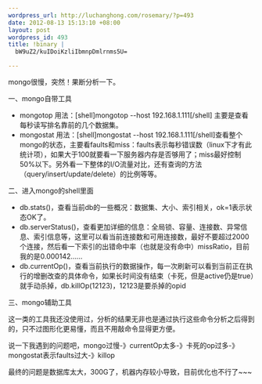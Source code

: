 ```yaml
--- 
wordpress_url: http://luchanghong.com/rosemary/?p=493
date: 2012-08-13 15:13:10 +08:00
layout: post
wordpress_id: 493
title: !binary |
  bW9uZ2/kuIDoiKzliIbmnpDmlrnms5U=

---
```

mongo很慢，突然！果断分析一下。

一、mongo自带工具
<ul>
	<li>mongotop
用法：[shell]mongotop --host 192.168.1.111[/shell] 主要是查看每秒读写排名靠前的几个数据集。</li>
	<li>mongostat
用法：[shell]mongostat --host 192.168.1.111[/shell]查看整个mongo的状态，主要看faults和miss：faults表示每秒错误数（linux下才有此统计项），如果大于100就要看一下服务器内存是否够用了；miss最好控制50%以下。另外看一下整体的I/O流量对比，还有查询的方法（query/insert/update/delete）的比例等等。</li>
</ul>
二、进入mongo的shell里面
<ul>
	<li>db.stats()，查看当前db的一些概况：数据集、大小、索引相关，ok=1表示状态OK了。</li>
	<li>db.serverStatus()，查看更加详细的信息：全局锁、容量、连接数、异常信息、索引信息等，这里可以看当前连接数和可用连接数，最好不要超过2000个连接，然后看一下索引的出错命中率（也就是没有命中）missRatio，目前我的是0.000142……</li>
	<li>db.currentOp()，查看当前执行的数据操作，每一次刷新可以看到当前正在执行的增删改查的具体命令，如果长时间没有结束（卡死，但是active仍是true）就手动杀掉，db.killOp(12123)，12123是要杀掉的opid</li>
</ul>
三、mongo辅助工具

这一类的工具我还没使用过，分析的结果无非也是通过执行这些命令分析之后得到的，只不过图形化更易懂，而且不用敲命令显得更方便。

说一下我遇到的问题吧，mongo过慢-》currentOp太多-》卡死的op过多-》mongostat表示faults过大-》killop

最终的问题是数据库太大，300G了，机器内存较小导致，目前优化也不行了~~~
